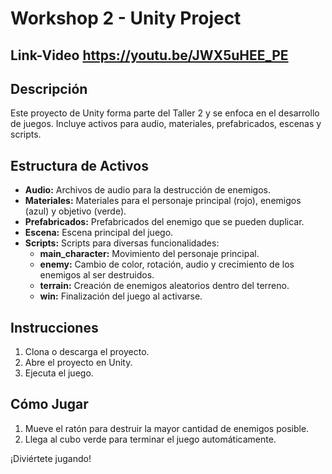 # Workshop 2 - Unity Project
## Link-Video https://youtu.be/JWX5uHEE_PE 

## Descripción
Este proyecto de Unity forma parte del Taller 2 y se enfoca en el desarrollo de juegos. Incluye activos para audio, materiales, prefabricados, escenas y scripts.

## Estructura de Activos
- **Audio:** Archivos de audio para la destrucción de enemigos.
- **Materiales:** Materiales para el personaje principal (rojo), enemigos (azul) y objetivo (verde).
- **Prefabricados:** Prefabricados del enemigo que se pueden duplicar.
- **Escena:** Escena principal del juego.
- **Scripts:** Scripts para diversas funcionalidades:
  - **main_character:** Movimiento del personaje principal.
  - **enemy:** Cambio de color, rotación, audio y crecimiento de los enemigos al ser destruidos.
  - **terrain:** Creación de enemigos aleatorios dentro del terreno.
  - **win:** Finalización del juego al activarse.

## Instrucciones
1. Clona o descarga el proyecto.
2. Abre el proyecto en Unity.
3. Ejecuta el juego.

## Cómo Jugar
1. Mueve el ratón para destruir la mayor cantidad de enemigos posible.
2. Llega al cubo verde para terminar el juego automáticamente.

¡Diviértete jugando!

